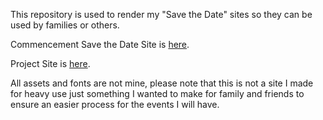 This repository is used to render my "Save the Date" sites so they can be used by families or others.

Commencement Save the Date Site is [here](https://html-preview.github.io/?url=https://github.com/Olefincode/savethedate_site/main/Commencement%20Site/home_page.html).

Project Site is [here](https://html-preview.github.io/?url=https://github.com/Olefincode/project_site/main/Commencement%20Site/home_page.html).

All assets and fonts are not mine, please note that this is not a site I made for heavy use just something I wanted to make for family and friends to ensure an easier process for the events I will have.

